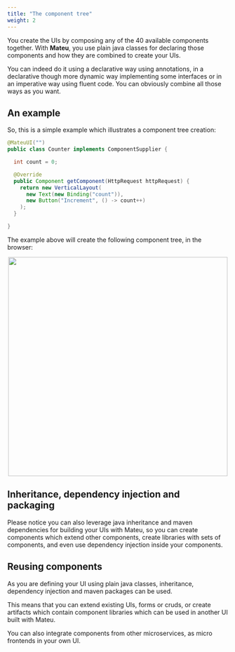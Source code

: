 ```yaml
---
title: "The component tree"
weight: 2
---
```


You create the UIs by composing any of the 40 available components together. With **Mateu**, you use plain java classes for 
declaring those components and how they are combined to create your UIs.

You can indeed do it using a declarative way using annotations, in a declarative though more dynamic way implementing 
some interfaces or in an imperative way using fluent code. You can obviously combine all those ways as you want.

## An example

So, this is a simple example which illustrates a component tree creation:

```java
@MateuUI("")
public class Counter implements ComponentSupplier {

  int count = 0;

  @Override
  public Component getComponent(HttpRequest httpRequest) {
    return new VerticalLayout(
      new Text(new Binding("count")),
      new Button("Increment", () -> count++)
    );
  }

}
```

The example above will create the following component tree, in the browser:

<p align="center"><img src="../../../images/arch-client-5.svg" width="500"/></p>

## Inheritance, dependency injection and packaging

Please notice you can also leverage java inheritance and maven dependencies for building your UIs with Mateu, so you can
create components which extend other components, create libraries with sets of components, and even use dependency injection 
inside your components.

## Reusing components

As you are defining your UI using plain java classes, inheritance, dependency injection and maven packages can be
used.

This means that you can extend existing UIs, forms or cruds, or create artifacts which contain component libraries
which can be used in another UI built with Mateu.

You can also integrate components from other microservices, as micro frontends in your own UI.
